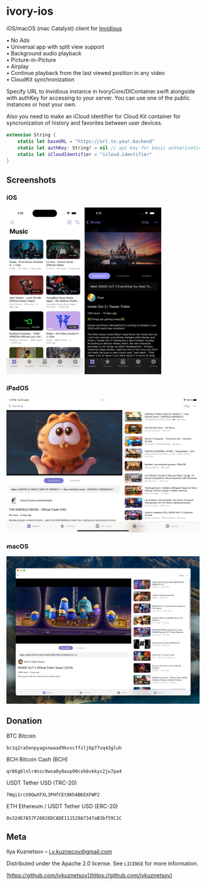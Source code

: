 # ivory-ios
iOS/macOS (mac Catalyst) client for [Invidious](https://invidious.io)

• No Ads<br>
• Universal app with split view support<br>
• Background audio playback<br>
• Picture-in-Picture<br>
• Airplay<br>
• Continue playback from the last viewed position in any video<br>
• CloudKit synchronization<br>

Specify URL to Invidious instance in IvoryCore/DIContainer.swift alongside with authKey for accessing to your server.
You can use one of the public instances or host your own.

Also you need to make an iCloud identifier for Cloud Kit container for syncronization of history and favorites between user devices.

```swift
extension String {
    static let baseURL = "https://url.to.your.backend"
    static let authKey: String? = nil // api key for basic authorization
    static let iCloudIdentifier = "icloud.identifier"
}
```

## Screenshots

### iOS
<div>
<img src="Screenshots/ios-1.jpg" style="width:200px;"/>
<img src="Screenshots/ios-2.jpg" style="width:200px;"/>
</div>

### iPadOS
<img src="Screenshots/ipados-1.jpg" style="width:600px;"/>

### macOS
<img src="Screenshots/macos-1.jpg" style="width:600px;"/>

## Donation

BTC Bitcoin
```
bc1q2ra5enpyagxnwaad9kvscffzlj6p77vq43gluh
```

BCH Bitcoin Cash (BCH)
```
qr86g6lnlr4nsc9wxa0y0axp90cxk6vkkyc2ju7pa4
```

USDT Tether USD (TRC-20)
```
TWqi1rcX9QwXFXL3PHfCEt8KhABKEXFWP2
```

ETH Ethereum / USDT Tether USD (ERC-20)
```
0x32d67A57F26826DCADE111528A7347aB3bf59C1C
```

## Meta

Ilya Kuznetsov – i.v.kuznecov@gmail.com

Distributed under the Apache 2.0 license. See ``LICENSE`` for more information.

[https://github.com/ivkuznetsov](https://github.com/ivkuznetsov)

